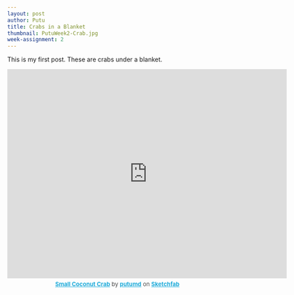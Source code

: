 ```yaml
---
layout: post
author: Putu
title: Crabs in a Blanket
thumbnail: PutuWeek2-Crab.jpg
week-assignment: 2
---
```


This is my first post. These are crabs under a blanket.

<div align="center">
<div class="sketchfab-embed-wrapper"><iframe width="640" height="480" src="https://sketchfab.com/models/e843f39b44474df49e30affc7e166902/embed" frameborder="0" allowvr allowfullscreen mozallowfullscreen="true" webkitallowfullscreen="true" onmousewheel=""></iframe>

<p style="font-size: 13px; font-weight: normal; margin: 5px; color: #4A4A4A;">
    <a href="https://sketchfab.com/models/e843f39b44474df49e30affc7e166902?utm_medium=embed&utm_source=website&utm_campain=share-popup" target="_blank" style="font-weight: bold; color: #1CAAD9;">Small Coconut Crab</a>
    by <a href="https://sketchfab.com/putumd?utm_medium=embed&utm_source=website&utm_campain=share-popup" target="_blank" style="font-weight: bold; color: #1CAAD9;">putumd</a>
    on <a href="https://sketchfab.com?utm_medium=embed&utm_source=website&utm_campain=share-popup" target="_blank" style="font-weight: bold; color: #1CAAD9;">Sketchfab</a>
</p>
</div>
</div>